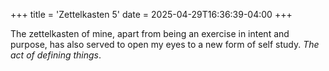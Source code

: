 +++
title = 'Zettelkasten 5'
date = 2025-04-29T16:36:39-04:00
+++

The zettelkasten of mine, apart from being an exercise in intent and
purpose, has also served to open my eyes to a new form of self study.
_The act of defining things_.
